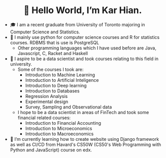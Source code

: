  <h1 align="center">        👋 Hello World, I’m Kar Hian. </h1>
 
- 🎓 I am a recent graduate from University of Toronto majoring in Computer Science and Statistics.  
- 📙 I mainly use python for computer science courses and R for statistics courses. RDBMS that is use is PostgreSQL
  - Other programming languages which I have used before are Java, Javascript, C, Racket and Haskell
- 👀 I aspire to be a data scientist and took courses relating to this field in university. 
   - Some of the courses I took are:
     - Introduction to Machine Learning
     - Introduction to Artificial Inteligence
     - Introduction to Deep learning
     - Introduction to Databases
     - Regression Analysis
     - Experimental design
     - Survey, Sampling and Observational data
   - I hope to be a data scientist in areas of FinTech and took some financial related courses:
     - Introduction to Financial Accounting
     - Introduction to Microeconomics
     - Introduction to Macroeconomics
- 🌱 I’m currently learning how to create website using Django framework as well as CI/CD from Havard's CS50W (CS50's Web Programming with Python and JavaScript) course on edx. 

<!---
karhian/karhian is a ✨ special ✨ repository because its `README.md` (this file) appears on your GitHub profile.
You can click the Preview link to take a look at your changes.
--->
